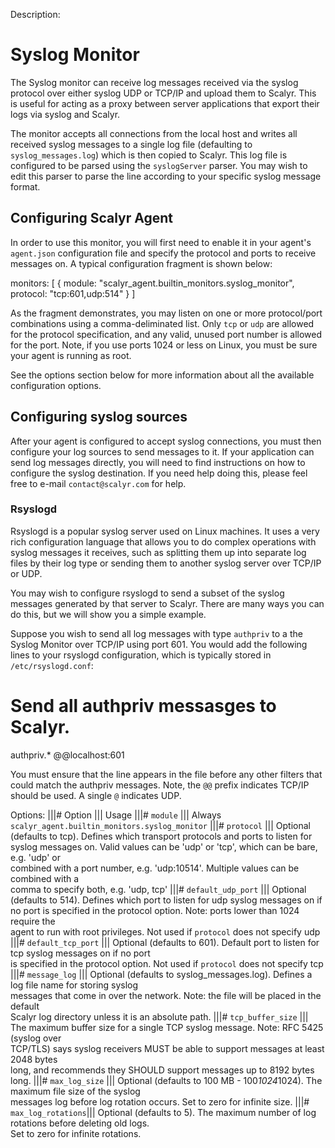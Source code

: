 Description:

# Syslog Monitor

The Syslog monitor can receive log messages received via the syslog protocol over either syslog  UDP or TCP/IP and
upload them to Scalyr.  This is useful for acting as a proxy between server applications that export their logs via
syslog and Scalyr.

The monitor accepts all connections from the local host and writes all received syslog messages to a single
log file (defaulting to ``syslog_messages.log``) which is then copied to Scalyr.  This log file is configured
to be parsed using the ``syslogServer`` parser.  You may wish to edit this parser to parse the line according to your
specific syslog message format.

## Configuring Scalyr Agent

In order to use this monitor, you will first need to enable it in your agent's ``agent.json`` configuration file and
specify the protocol and ports to receive messages on.  A typical configuration fragment is shown below:

  monitors: [
    {
      module:              "scalyr_agent.builtin_monitors.syslog_monitor",
      protocol:            "tcp:601,udp:514"
    }
  ]

As the fragment demonstrates, you may listen on one or more protocol/port combinations using a comma-deliminated
list.  Only ``tcp`` or ``udp`` are allowed for the protocol specification, and any valid, unused port number is
allowed for the port.  Note, if you use ports 1024 or less on Linux, you must be sure your agent is running as root.

See the options section below for more information about all the available configuration options.

## Configuring syslog sources

After your agent is configured to accept syslog connections, you must then configure your log sources to send
messages to it.  If your application can send log messages directly, you will need to find instructions
on how to configure the syslog destination.  If you need help doing this, please feel free to e-mail
``contact@scalyr.com`` for help.

### Rsyslogd

Rsyslogd is a popular syslog server used on Linux machines.  It uses a very rich configuration language that allows
you to do complex operations with syslog messages it receives, such as splitting them up into separate
log files by their log type or sending them to another syslog server over TCP/IP or UDP.

You may wish to configure rsyslogd to send a subset of the syslog messages generated by that server to
Scalyr.  There are many ways you can do this, but we will show you a simple example.

Suppose you wish to send all log messages with type ``authpriv`` to a the Syslog Monitor over TCP/IP using port 601.
You would add the following lines to your rsyslogd configuration, which is typically stored in ``/etc/rsyslogd.conf``:

  # Send all authpriv messasges to Scalyr.
  authpriv.*                                              @@localhost:601

You must ensure that the line appears in the file before any other filters that could match the authpriv messages.
Note, the ``@@`` prefix indicates TCP/IP should be used.  A single ``@`` indicates UDP.
    
Options:
|||# Option               ||| Usage
|||# ``module``           ||| Always ``scalyr_agent.builtin_monitors.syslog_monitor``
|||# ``protocol``         ||| Optional (defaults to tcp). Defines which transport protocols and ports to listen for \
                              syslog messages on. Valid values can be 'udp' or 'tcp', which can be bare, e.g. 'udp' or \
                              combined with a port number, e.g. 'udp:10514'.  Multiple values can be combined with a \
                              comma to specify both, e.g. 'udp, tcp'
|||# ``default_udp_port`` ||| Optional (defaults to 514). Defines which port to listen for udp syslog messages on if \
                              no port is specified in the protocol option. Note: ports lower than 1024 require the \
                              agent to run with root privileges. Not used if ``protocol`` does not specify udp
|||# ``default_tcp_port`` ||| Optional (defaults to 601). Default port to listen for tcp syslog messages on if no port \
                              is specified in the protocol option. Not used if ``protocol`` does not specify tcp
|||# ``message_log``      ||| Optional (defaults to syslog_messages.log). Defines a log file name for storing syslog \
                              messages that come in over the network. Note: the file will be placed in the default \
                              Scalyr log directory unless it is an absolute path.
|||# ``tcp_buffer_size``  ||| The maximum buffer size for a single TCP syslog message. Note: RFC 5425 (syslog over \
                              TCP/TLS) says syslog receivers MUST be able to support messages at least 2048 bytes \
                              long, and recommends they SHOULD support messages up to 8192 bytes long.
|||# ``max_log_size``     ||| Optional (defaults to 100 MB - 100*1024*1024). The maximum file size of the syslog \
                              messages log before log rotation occurs. Set to zero for infinite size.
|||# ``max_log_rotations``||| Optional (defaults to 5). The maximum number of log rotations before deleting old logs. \
                              Set to zero for infinite rotations.


